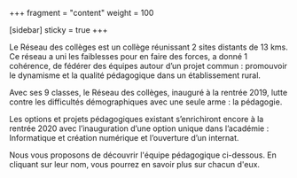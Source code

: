 +++
fragment = "content"
weight = 100

[sidebar]
  sticky = true
+++


Le Réseau des collèges est un collège réunissant 2 sites distants de 13 kms. Ce réseau a uni les faiblesses pour en faire des forces, a donné 1 cohérence, de fédérer des équipes autour d’un projet commun : promouvoir le dynamisme et la qualité pédagogique dans un établissement rural.

Avec ses 9 classes, le Réseau des collèges, inauguré à la rentrée 2019, lutte contre les difficultés démographiques avec une seule arme : la pédagogie.

Les options et projets pédagogiques existant s’enrichiront encore à la rentrée 2020 avec l’inauguration d’une option unique dans l’académie : Informatique et création numérique et l’ouverture d’un internat.

Nous vous proposons de découvrir l'équipe pédagogique ci-dessous. En cliquant sur leur nom, vous pourrez en savoir plus sur chacun d'eux.


